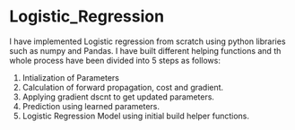 # Logistic_Regression
I have implemented Logistic regression from scratch using python libraries such as numpy and Pandas.
I have built different helping functions and th whole process have been divided into 5 steps as follows:
1. Intialization of Parameters
2. Calculation of forward propagation, cost and gradient.
3. Applying gradient dscnt to get updated parameters.
4. Prediction using learned parameters.
5. Logistic Regression Model using initial build helper functions.
